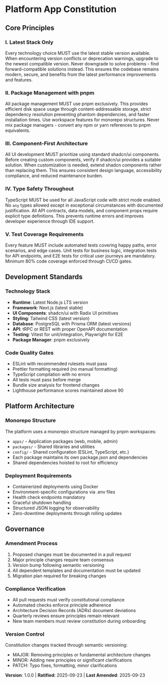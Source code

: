 <!--
Sync Impact Report
Version Change: 0.0.0 → 1.0.0 (Initial ratification)
Modified Principles: N/A (new constitution)
Added Sections: All sections (initial creation)
Removed Sections: N/A
Templates requiring updates: ✅ plan-template.md / ✅ spec-template.md / ✅ tasks-template.md / ✅ agent-file-template.md
Follow-up TODOs: None
-->

# Platform App Constitution

## Core Principles

### I. Latest Stack Only
Every technology choice MUST use the latest stable version available. When encountering version conflicts or deprecation warnings, upgrade to the newest compatible version. Never downgrade to solve problems - find forward-compatible solutions instead. This ensures the codebase remains modern, secure, and benefits from the latest performance improvements and features.

### II. Package Management with pnpm
All package management MUST use pnpm exclusively. This provides efficient disk space usage through content-addressable storage, strict dependency resolution preventing phantom dependencies, and faster installation times. Use workspace features for monorepo structures. Never mix package managers - convert any npm or yarn references to pnpm equivalents.

### III. Component-First Architecture
All UI development MUST prioritize using standard shadcn/ui components. Before creating custom components, verify if shadcn/ui provides a suitable solution. When customization is needed, extend shadcn components rather than replacing them. This ensures consistent design language, accessibility compliance, and reduced maintenance burden.

### IV. Type Safety Throughout
TypeScript MUST be used for all JavaScript code with strict mode enabled. No `any` types allowed except in exceptional circumstances with documented justification. All API contracts, data models, and component props require explicit type definitions. This prevents runtime errors and improves developer experience through IDE support.

### V. Test Coverage Requirements
Every feature MUST include automated tests covering happy paths, error scenarios, and edge cases. Unit tests for business logic, integration tests for API endpoints, and E2E tests for critical user journeys are mandatory. Minimum 80% code coverage enforced through CI/CD gates.

## Development Standards

### Technology Stack
- **Runtime**: Latest Node.js LTS version
- **Framework**: Next.js (latest stable)
- **UI Components**: shadcn/ui with Radix UI primitives
- **Styling**: Tailwind CSS (latest version)
- **Database**: PostgreSQL with Prisma ORM (latest versions)
- **API**: tRPC or REST with proper OpenAPI documentation
- **Testing**: Vitest for unit/integration, Playwright for E2E
- **Package Manager**: pnpm exclusively

### Code Quality Gates
- ESLint with recommended rulesets must pass
- Prettier formatting required (no manual formatting)
- TypeScript compilation with no errors
- All tests must pass before merge
- Bundle size analysis for frontend changes
- Lighthouse performance scores maintained above 90

## Platform Architecture

### Monorepo Structure
The platform uses a monorepo structure managed by pnpm workspaces:
- `apps/` - Application packages (web, mobile, admin)
- `packages/` - Shared libraries and utilities
- `config/` - Shared configuration (ESLint, TypeScript, etc.)
- Each package maintains its own package.json and dependencies
- Shared dependencies hoisted to root for efficiency

### Deployment Requirements
- Containerized deployments using Docker
- Environment-specific configurations via .env files
- Health check endpoints mandatory
- Graceful shutdown handling
- Structured JSON logging for observability
- Zero-downtime deployments through rolling updates

## Governance

### Amendment Process
1. Proposed changes must be documented in a pull request
2. Major principle changes require team consensus
3. Version bump following semantic versioning
4. All dependent templates and documentation must be updated
5. Migration plan required for breaking changes

### Compliance Verification
- All pull requests must verify constitutional compliance
- Automated checks enforce principle adherence
- Architecture Decision Records (ADRs) document deviations
- Quarterly reviews ensure principles remain relevant
- New team members must review constitution during onboarding

### Version Control
Constitution changes tracked through semantic versioning:
- MAJOR: Removing principles or fundamental architecture changes
- MINOR: Adding new principles or significant clarifications
- PATCH: Typo fixes, formatting, minor clarifications

**Version**: 1.0.0 | **Ratified**: 2025-09-23 | **Last Amended**: 2025-09-23